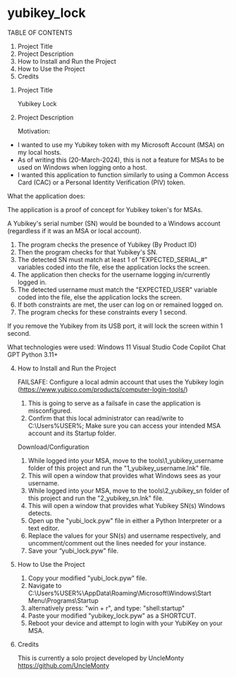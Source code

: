 # yubikey_lock

TABLE OF CONTENTS

   1) Project Title
   2) Project Description
   3) How to Install and Run the Project
   4) How to Use the Project
   5) Credits

1. Project Title 

   Yubikey Lock

2. Project Description

   Motivation:
   
  - I wanted to use my Yubikey token with my Microsoft Account (MSA) on my local hosts.
  - As of writing this (20-March-2024), this is not a feature for MSAs to be used on Windows when logging onto a host.
  - I wanted this application to function similarly to using a Common Access Card (CAC) or a Personal Identity Verification (PIV) token.

   What the application does:
   
   The application is a proof of concept for Yubikey token's for MSAs.
   
   A Yubikey's serial number (SN) would be bounded to a Windows account (regardless if it was an MSA or local account).
   
   1) The program checks the presence of Yubikey (By Product ID)
   2) Then the program checks for that Yubikey's SN.
   3) The detected SN must match at least 1 of "EXPECTED_SERIAL_#" variables coded into the file, else the application locks the screen.
   4) The application then checks for the username logging in/currently logged in.
   5) The detected username must match the "EXPECTED_USER" variable coded into the file, else the application locks the screen.
   6) If both constraints are met, the user can log on or remained logged on.
   7) The program checks for these constraints every 1 second.
        
   If you remove the Yubikey from its USB port, it will lock the screen within 1 second. 

   What technologies were used:
      Windows 11
      Visual Studio Code
      Copilot
      Chat GPT
      Python 3.11+

4. How to Install and Run the Project

   FAILSAFE: Configure a local admin account that uses the Yubikey login (https://www.yubico.com/products/computer-login-tools/)
   1) This is going to serve as a failsafe in case the application is misconfigured.
   2) Confirm that this local administrator can read/write to C:\Users\%USER%; Make sure you can access your intended MSA account and its Startup folder.
   
   Download/Configuration
   
   1) While logged into your MSA, move to the tools\1_yubikey_username folder of this project and run the "1_yubikey_username.lnk" file.
   2) This will open a window that provides what Windows sees as your username.
   3) While logged into your MSA, move to the tools\2_yubikey_sn folder of this project and run the "2_yubikey_sn.lnk" file.
   4) This will open a window that provides what Yubikey SN(s) Windows detects.
   5) Open up the "yubi_lock.pyw" file in either a Python Interpreter or a text editor.
   6) Replace the values for your SN(s) and username respectively, and uncomment/comment out the lines needed for your instance.
   7) Save your “yubi_lock.pyw" file.

6. How to Use the Project

   1) Copy your modified "yubi_lock.pyw" file.
   2) Navigate to C:\Users\%USER%\AppData\Roaming\Microsoft\Windows\Start Menu\Programs\Startup
   3) alternatively press: "win + r", and type: "shell:startup"
   4) Paste your modified "yubikey_lock.pyw" as a SHORTCUT.
   5) Reboot your device and attempt to login with your YubiKey on your MSA.

7. Credits

   This is currently a solo project developed by UncleMonty
   https://github.com/UncleMonty
